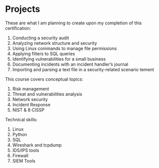 # Projects

These are what I am planning to create upon my completion of this certification: 
1. Conducting a security audit
2. Analyzing network structure and security
3. Using Linux commands to manage file permissions
4. Applying filters to SQL queries
5. Identifying vulnerabilities for a small business
6. Documenting incidents with an incident handler’s journal
7. Importing and parsing a text file in a security-related scenario
tement

This course covers conceptual topics: 
1. Risk management
2. Threat and vulnerabilities analysis
3. Network security
4. Incident Response
5. NIST & 8 CISSP 

Technical skills: 
1. Linux
2. Python
3. SQL
4. Wireshark and tcpdump
5. IDS/IPS tools
6. Firewall
7. SIEM Tools
